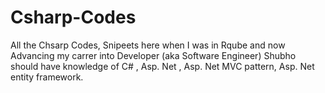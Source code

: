 # Csharp-Codes
All the Chsarp Codes, Snipeets here when I was in Rqube and now Advancing my carrer into Developer (aka Software Engineer) Shubho should have knowledge of C# , Asp. Net , Asp. Net MVC pattern, Asp. Net entity framework. 
